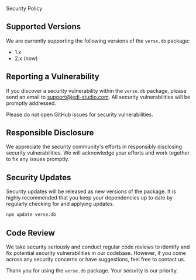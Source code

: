  Security Policy

## Supported Versions

We are currently supporting the following versions of the `verse.db` package:

- 1.x
- 2.x (now)

## Reporting a Vulnerability

If you discover a security vulnerability within the `verse.db` package, please send an email to support@jedi-studio.com. All security vulnerabilities will be promptly addressed.

Please do not open GitHub issues for security vulnerabilities.

## Responsible Disclosure

We appreciate the security community's efforts in responsibly disclosing security vulnerabilities. We will acknowledge your efforts and work together to fix any issues promptly.

## Security Updates

Security updates will be released as new versions of the package. It is highly recommended that you keep your dependencies up to date by regularly checking for and applying updates.

```bash
npm update verse.db
```

## Code Review

We take security seriously and conduct regular code reviews to identify and fix potential security vulnerabilities in our codebase. However, if you come across any security concerns or have suggestions, feel free to contact us.

Thank you for using the `verse.db` package. Your security is our priority.
